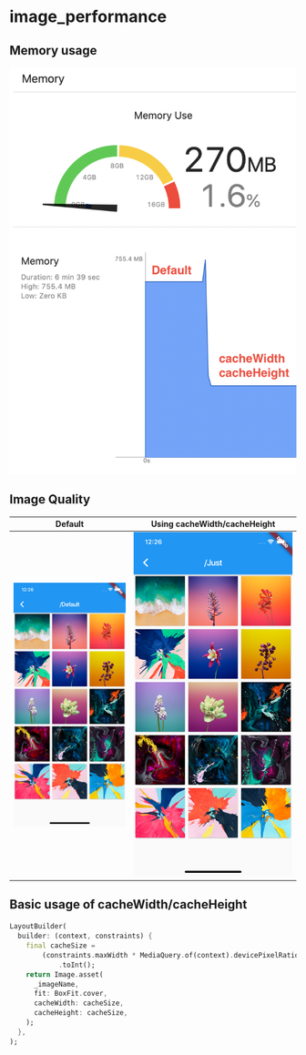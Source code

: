 # image_performance

## Memory usage

![](screenshots/memory.png)

## Image Quality

Default | Using cacheWidth/cacheHeight
--- | ---
![](screenshots/default.png) | ![](screenshots/just_size.png)


## Basic usage of cacheWidth/cacheHeight


```dart
LayoutBuilder(
  builder: (context, constraints) {
    final cacheSize =
        (constraints.maxWidth * MediaQuery.of(context).devicePixelRatio)
            .toInt();
    return Image.asset(
      _imageName,
      fit: BoxFit.cover,
      cacheWidth: cacheSize,
      cacheHeight: cacheSize,
    );
  },
);
```
